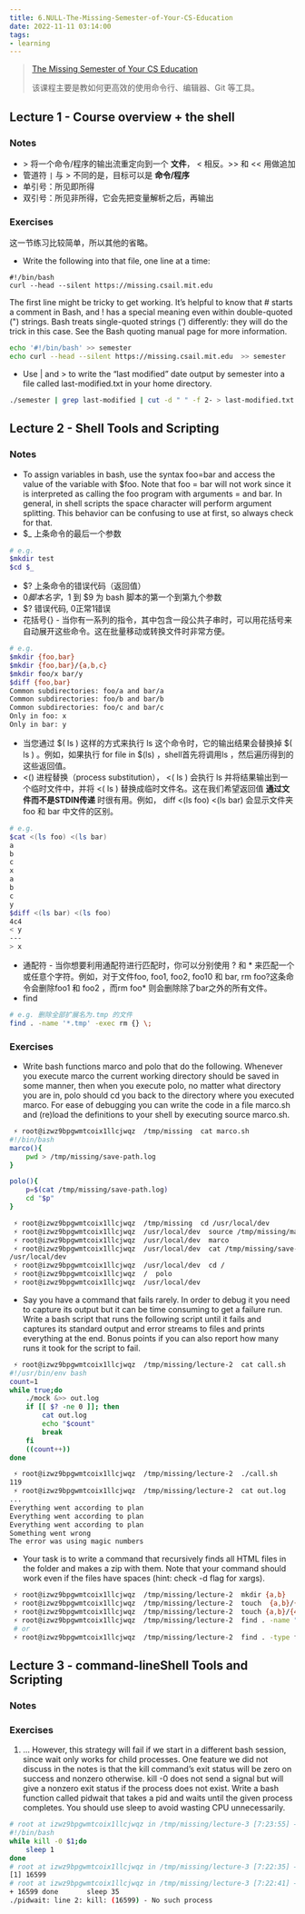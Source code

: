 ```yaml
---
title: 6.NULL-The-Missing-Semester-of-Your-CS-Education
date: 2022-11-11 03:14:00
tags:
- learning
---
```

> [The Missing Semester of Your CS Education](https://missing.csail.mit.edu/)
> 
> 该课程主要是教如何更高效的使用命令行、编辑器、Git 等工具。

## Lecture 1 - Course overview + the shell
### Notes
- \> 将一个命令/程序的输出流重定向到一个 **文件**， \< 相反。>> 和 << 用做追加
- 管道符 `|` 与 > 不同的是，目标可以是 **命令/程序**
- 单引号：所见即所得
- 双引号：所见非所得，它会先把变量解析之后，再输出
### Exercises
这一节练习比较简单，所以其他的省略。
- Write the following into that file, one line at a time:
```file
#!/bin/bash
curl --head --silent https://missing.csail.mit.edu
```
The first line might be tricky to get working. It’s helpful to know that # starts a comment in Bash, and ! has a special meaning even within double-quoted (") strings. Bash treats single-quoted strings (') differently: they will do the trick in this case. See the Bash quoting manual page for more information.
```bash
echo '#!/bin/bash' >> semester
echo curl --head --silent https://missing.csail.mit.edu  >> semester
```
- Use | and > to write the “last modified” date output by semester into a file called last-modified.txt in your home directory.
```bash
./semester | grep last-modified | cut -d " " -f 2- > last-modified.txt
```

## Lecture 2 - Shell Tools and Scripting
### Notes
- To assign variables in bash, use the syntax foo=bar and access the value of the variable with $foo. Note that foo = bar will not work since it is interpreted as calling the foo program with arguments = and bar. In general, in shell scripts the space character will perform argument splitting. This behavior can be confusing to use at first, so always check for that.
- $_ 上条命令的最后一个参数
```bash
# e.g.
$mkdir test
$cd $_
```
- $? 上条命令的错误代码（返回值）
- $0 脚本名字，$1 到 $9 为 bash 脚本的第一个到第九个参数
- $? 错误代码, 0正常1错误
- 花括号{} - 当你有一系列的指令，其中包含一段公共子串时，可以用花括号来自动展开这些命令。这在批量移动或转换文件时非常方便。
```bash
# e.g.
$mkdir {foo,bar}
$mkdir {foo,bar}/{a,b,c}
$mkdir foo/x bar/y
$diff {foo,bar}   
Common subdirectories: foo/a and bar/a
Common subdirectories: foo/b and bar/b
Common subdirectories: foo/c and bar/c
Only in foo: x
Only in bar: y
```
- 当您通过 $( ls ) 这样的方式来执行 ls 这个命令时，它的输出结果会替换掉 $( ls ) 。例如，如果执行 for file in $(ls) ，shell首先将调用ls ，然后遍历得到的这些返回值。
-  <() 进程替换（process substitution）， <( ls ) 会执行 ls 并将结果输出到一个临时文件中，并将 <( ls ) 替换成临时文件名。这在我们希望返回值 **通过文件而不是STDIN传递** 时很有用。例如， diff <(ls foo) <(ls bar) 会显示文件夹 foo 和 bar 中文件的区别。
```bash
# e.g.
$cat <(ls foo) <(ls bar)
a
b
c
x
a
b
c
y
$diff <(ls bar) <(ls foo)
4c4
< y
---
> x

```
- 通配符 - 当你想要利用通配符进行匹配时，你可以分别使用 ? 和 * 来匹配一个或任意个字符。例如，对于文件foo, foo1, foo2, foo10 和 bar, rm foo?这条命令会删除foo1 和 foo2 ，而rm foo* 则会删除除了bar之外的所有文件。
- find
```bash
# e.g. 删除全部扩展名为.tmp 的文件
find . -name '*.tmp' -exec rm {} \;
```
### Exercises
- Write bash functions marco and polo that do the following. Whenever you execute marco the current working directory should be saved in some manner, then when you execute polo, no matter what directory you are in, polo should cd you back to the directory where you executed marco. For ease of debugging you can write the code in a file marco.sh and (re)load the definitions to your shell by executing source marco.sh.
```bash
 ⚡ root@izwz9bpgwmtcoix1llcjwqz  /tmp/missing  cat marco.sh   
#!/bin/bash
marco(){
    pwd > /tmp/missing/save-path.log
}

polo(){
    p=$(cat /tmp/missing/save-path.log)
    cd "$p"
}

 ⚡ root@izwz9bpgwmtcoix1llcjwqz  /tmp/missing  cd /usr/local/dev
 ⚡ root@izwz9bpgwmtcoix1llcjwqz  /usr/local/dev  source /tmp/missing/marco.sh 
 ⚡ root@izwz9bpgwmtcoix1llcjwqz  /usr/local/dev  marco    
 ⚡ root@izwz9bpgwmtcoix1llcjwqz  /usr/local/dev  cat /tmp/missing/save-path.log 
/usr/local/dev
 ⚡ root@izwz9bpgwmtcoix1llcjwqz  /usr/local/dev  cd /                          
 ⚡ root@izwz9bpgwmtcoix1llcjwqz  /  polo          
 ⚡ root@izwz9bpgwmtcoix1llcjwqz  /usr/local/dev  
```

- Say you have a command that fails rarely. In order to debug it you need to capture its output but it can be time consuming to get a failure run. Write a bash script that runs the following script until it fails and captures its standard output and error streams to files and prints everything at the end. Bonus points if you can also report how many runs it took for the script to fail.
```bash                                                                       
 ⚡ root@izwz9bpgwmtcoix1llcjwqz  /tmp/missing/lecture-2  cat call.sh  
#!/usr/bin/env bash
count=1
while true;do
    ./mock &>> out.log
    if [[ $? -ne 0 ]]; then
        cat out.log
        echo "$count"
        break
    fi
    ((count++))
done

 ⚡ root@izwz9bpgwmtcoix1llcjwqz  /tmp/missing/lecture-2  ./call.sh 
119
 ⚡ root@izwz9bpgwmtcoix1llcjwqz  /tmp/missing/lecture-2  cat out.log
...
Everything went according to plan
Everything went according to plan
Everything went according to plan
Something went wrong
The error was using magic numbers
```
- Your task is to write a command that recursively finds all HTML files in the folder and makes a zip with them. Note that your command should work even if the files have spaces (hint: check -d flag for xargs).
```bash
 ⚡ root@izwz9bpgwmtcoix1llcjwqz  /tmp/missing/lecture-2  mkdir {a,b}    
 ⚡ root@izwz9bpgwmtcoix1llcjwqz  /tmp/missing/lecture-2  touch  {a,b}/{1,2.html,3.html}                  
 ⚡ root@izwz9bpgwmtcoix1llcjwqz  /tmp/missing/lecture-2  touch {a,b}/{4\ 4.html,5\ 5.html}
 ⚡ root@izwz9bpgwmtcoix1llcjwqz  /tmp/missing/lecture-2  find . -name "*.html" -print0 | xargs -0 zip -r 1.zip
 # or
 ⚡ root@izwz9bpgwmtcoix1llcjwqz  /tmp/missing/lecture-2  find . -type f -name "*.html" | xargs -d '\n'  tar -cvzf html.zip
```

## Lecture 3 - command-lineShell Tools and Scripting
### Notes
### Exercises
1. ...
However, this strategy will fail if we start in a different bash session, since wait only works for child processes. One feature we did not discuss in the notes is that the kill command’s exit status will be zero on success and nonzero otherwise. kill -0 does not send a signal but will give a nonzero exit status if the process does not exist. Write a bash function called pidwait that takes a pid and waits until the given process completes. You should use sleep to avoid wasting CPU unnecessarily.
```bash
# root at izwz9bpgwmtcoix1llcjwqz in /tmp/missing/lecture-3 [7:23:55] → cat pidwait     
#!/bin/bash
while kill -0 $1;do
    sleep 1
done
# root at izwz9bpgwmtcoix1llcjwqz in /tmp/missing/lecture-3 [7:22:35] → sleep 35 &
[1] 16599
# root at izwz9bpgwmtcoix1llcjwqz in /tmp/missing/lecture-3 [7:22:41] → pgrep -f sleep\ 35 | xargs ./pidwait
+ 16599 done       sleep 35
./pidwait: line 2: kill: (16599) - No such process
```